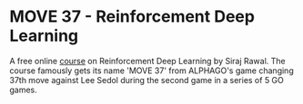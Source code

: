 MOVE 37 - Reinforcement Deep Learning 
======================================

A free online [course](https://github.com/user/repo/blob/branch/other_file.md) on Reinforcement Deep Learning by Siraj Rawal. The course famously gets its name 'MOVE 37' from ALPHAGO's game changing 37th move against Lee Sedol during the second game in a series of 5 GO games. 
